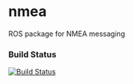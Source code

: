 # nmea
ROS package for NMEA messaging

### Build Status
[![Build Status](https://travis-ci.org/geoffviola/nmea.svg?branch=master)](https://travis-ci.org/geoffviola/nmea)
